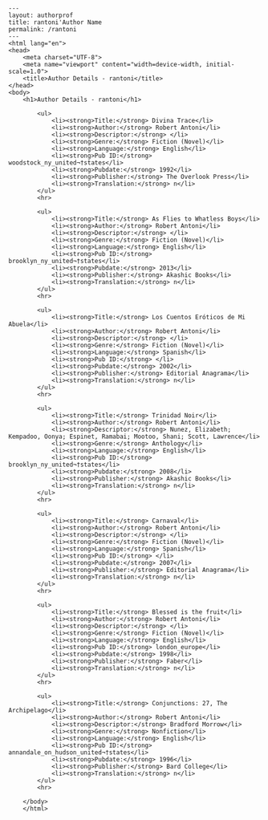 
    ---
    layout: authorprof
    title: rantoni'Author Name 
    permalink: /rantoni
    ---
    <html lang="en">
    <head>
        <meta charset="UTF-8">
        <meta name="viewport" content="width=device-width, initial-scale=1.0">
        <title>Author Details - rantoni</title>
    </head>
    <body>
        <h1>Author Details - rantoni</h1>
        
            <ul>
                <li><strong>Title:</strong> Divina Trace</li>
                <li><strong>Author:</strong> Robert Antoni</li>
                <li><strong>Descriptor:</strong> </li>
                <li><strong>Genre:</strong> Fiction (Novel)</li>
                <li><strong>Language:</strong> English</li>
                <li><strong>Pub ID:</strong> woodstock_ny_united¬†states</li>
                <li><strong>Pubdate:</strong> 1992</li>
                <li><strong>Publisher:</strong> The Overlook Press</li>
                <li><strong>Translation:</strong> n</li>
            </ul>
            <hr>
            
            <ul>
                <li><strong>Title:</strong> As Flies to Whatless Boys</li>
                <li><strong>Author:</strong> Robert Antoni</li>
                <li><strong>Descriptor:</strong> </li>
                <li><strong>Genre:</strong> Fiction (Novel)</li>
                <li><strong>Language:</strong> English</li>
                <li><strong>Pub ID:</strong> brooklyn_ny_united¬†states</li>
                <li><strong>Pubdate:</strong> 2013</li>
                <li><strong>Publisher:</strong> Akashic Books</li>
                <li><strong>Translation:</strong> n</li>
            </ul>
            <hr>
            
            <ul>
                <li><strong>Title:</strong> Los Cuentos Eróticos de Mi Abuela</li>
                <li><strong>Author:</strong> Robert Antoni</li>
                <li><strong>Descriptor:</strong> </li>
                <li><strong>Genre:</strong> Fiction (Novel)</li>
                <li><strong>Language:</strong> Spanish</li>
                <li><strong>Pub ID:</strong> </li>
                <li><strong>Pubdate:</strong> 2002</li>
                <li><strong>Publisher:</strong> Editorial Anagrama</li>
                <li><strong>Translation:</strong> n</li>
            </ul>
            <hr>
            
            <ul>
                <li><strong>Title:</strong> Trinidad Noir</li>
                <li><strong>Author:</strong> Robert Antoni</li>
                <li><strong>Descriptor:</strong> Nunez, Elizabeth; Kempadoo, Oonya; Espinet, Ramabai; Mootoo, Shani; Scott, Lawrence</li>
                <li><strong>Genre:</strong> Anthology</li>
                <li><strong>Language:</strong> English</li>
                <li><strong>Pub ID:</strong> brooklyn_ny_united¬†states</li>
                <li><strong>Pubdate:</strong> 2008</li>
                <li><strong>Publisher:</strong> Akashic Books</li>
                <li><strong>Translation:</strong> n</li>
            </ul>
            <hr>
            
            <ul>
                <li><strong>Title:</strong> Carnaval</li>
                <li><strong>Author:</strong> Robert Antoni</li>
                <li><strong>Descriptor:</strong> </li>
                <li><strong>Genre:</strong> Fiction (Novel)</li>
                <li><strong>Language:</strong> Spanish</li>
                <li><strong>Pub ID:</strong> </li>
                <li><strong>Pubdate:</strong> 2007</li>
                <li><strong>Publisher:</strong> Editorial Anagrama</li>
                <li><strong>Translation:</strong> n</li>
            </ul>
            <hr>
            
            <ul>
                <li><strong>Title:</strong> Blessed is the fruit</li>
                <li><strong>Author:</strong> Robert Antoni</li>
                <li><strong>Descriptor:</strong> </li>
                <li><strong>Genre:</strong> Fiction (Novel)</li>
                <li><strong>Language:</strong> English</li>
                <li><strong>Pub ID:</strong> london_europe</li>
                <li><strong>Pubdate:</strong> 1998</li>
                <li><strong>Publisher:</strong> Faber</li>
                <li><strong>Translation:</strong> n</li>
            </ul>
            <hr>
            
            <ul>
                <li><strong>Title:</strong> Conjunctions: 27, The Archipelago</li>
                <li><strong>Author:</strong> Robert Antoni</li>
                <li><strong>Descriptor:</strong> Bradford Morrow</li>
                <li><strong>Genre:</strong> Nonfiction</li>
                <li><strong>Language:</strong> English</li>
                <li><strong>Pub ID:</strong> annandale_on_hudson_united¬†states</li>
                <li><strong>Pubdate:</strong> 1996</li>
                <li><strong>Publisher:</strong> Bard College</li>
                <li><strong>Translation:</strong> n</li>
            </ul>
            <hr>
            
        </body>
        </html>
        
